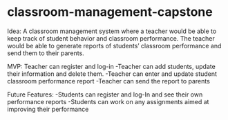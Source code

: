 # classroom-management-capstone

Idea:
A classroom management system where a teacher would be able to keep track of student behavior and classroom performance. The teacher would be able to generate reports of students’ classroom performance and send them to their parents.

MVP:
Teacher can register and log-in
-Teacher can add students, update their information and delete them.
-Teacher can enter and update student classroom performance report
-Teacher can send the report to parents

Future Features:
-Students can register and log-In and see their own performance reports
-Students can work on any assignments aimed at improving their performance
